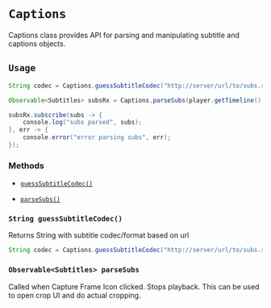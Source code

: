 # `Captions` #

Captions class provides API for parsing and manipulating subtitle and captions objects.

## `Usage` ##

```java
String codec = Captions.guessSubtitleCodec("http://server/url/to/subs.srt");

Observable<Subtitles> subsRx = Captions.parseSubs(player.getTimeline(), "http://server/url/to/subs.srt", codec);

subsRx.subscribe(subs -> {
	console.log("subs parsed", subs);
}, err -> {
	console.error("error parsing subs", err);
});
```

### Methods

- [`guessSubtitleCodec()`](#guessSubtitleCodec)

- [`parseSubs()`](#parseSubs)

### <a id="guessSubtitleCodec"></a>`String guessSubtitleCodec()`

Returns String with subtitle codec/format based on url
```java
String codec = Captions.guessSubtitleCodec("http://server/url/to/subs.srt");
```
 
### <a id="parseSubs"></a>`Observable<Subtitles> parseSubs`

Called when Capture Frame Icon clicked. Stops playback. This can be used to open crop UI and do actual cropping.
